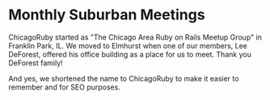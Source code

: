 Monthly Suburban Meetings
==

ChicagoRuby started as "The Chicago Area Ruby on Rails Meetup Group" in Franklin Park, IL. We moved to Elmhurst when one of our members, Lee DeForest, offered his office building as a place for us to meet. Thank you DeForest family!

And yes, we shortened the name to ChicagoRuby to make it easier to remember and for SEO purposes.
